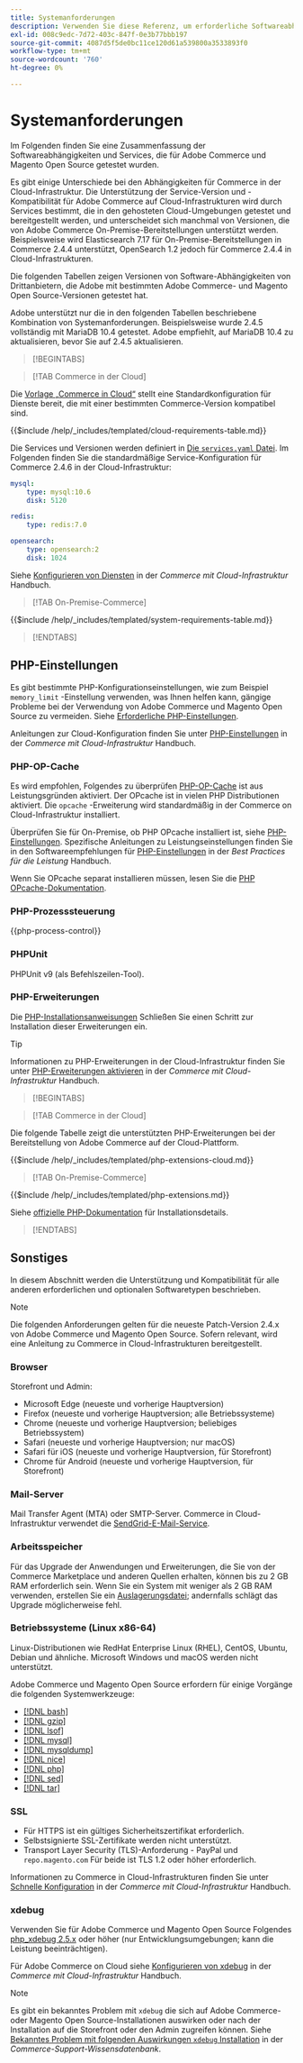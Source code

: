 ```yaml
---
title: Systemanforderungen
description: Verwenden Sie diese Referenz, um erforderliche Softwareabhängigkeiten zu identifizieren, die mit Adobe Commerce- und Magento Open Source-Versionen getestet wurden.
exl-id: 008c9edc-7d72-403c-847f-0e3b77bbb197
source-git-commit: 4087d5f5de0bc11ce120d61a539800a3533893f0
workflow-type: tm+mt
source-wordcount: '760'
ht-degree: 0%

---
```


# Systemanforderungen

Im Folgenden finden Sie eine Zusammenfassung der Softwareabhängigkeiten und Services, die für Adobe Commerce und Magento Open Source getestet wurden.

Es gibt einige Unterschiede bei den Abhängigkeiten für Commerce in der Cloud-Infrastruktur. Die Unterstützung der Service-Version und -Kompatibilität für Adobe Commerce auf Cloud-Infrastrukturen wird durch Services bestimmt, die in den gehosteten Cloud-Umgebungen getestet und bereitgestellt werden, und unterscheidet sich manchmal von Versionen, die von Adobe Commerce On-Premise-Bereitstellungen unterstützt werden. Beispielsweise wird Elasticsearch 7.17 für On-Premise-Bereitstellungen in Commerce 2.4.4 unterstützt, OpenSearch 1.2 jedoch für Commerce 2.4.4 in Cloud-Infrastrukturen.

Die folgenden Tabellen zeigen Versionen von Software-Abhängigkeiten von Drittanbietern, die Adobe mit bestimmten Adobe Commerce- und Magento Open Source-Versionen getestet hat.

Adobe unterstützt nur die in den folgenden Tabellen beschriebene Kombination von Systemanforderungen. Beispielsweise wurde 2.4.5 vollständig mit MariaDB 10.4 getestet. Adobe empfiehlt, auf MariaDB 10.4 zu aktualisieren, bevor Sie auf 2.4.5 aktualisieren.

>[!BEGINTABS]

>[!TAB Commerce in der Cloud]

Die [Vorlage „Commerce in Cloud“](https://github.com/magento/magento-cloud) stellt eine Standardkonfiguration für Dienste bereit, die mit einer bestimmten Commerce-Version kompatibel sind.

{{$include /help/_includes/templated/cloud-requirements-table.md}}

Die Services und Versionen werden definiert in [Die `services.yaml` Datei](https://github.com/magento/magento-cloud/blob/master/.magento/services.yaml). Im Folgenden finden Sie die standardmäßige Service-Konfiguration für Commerce 2.4.6 in der Cloud-Infrastruktur:

```yaml
mysql:
    type: mysql:10.6
    disk: 5120

redis:
    type: redis:7.0

opensearch:
    type: opensearch:2
    disk: 1024
```

Siehe [Konfigurieren von Diensten](https://experienceleague.adobe.com/docs/commerce-cloud-service/user-guide/configure/service/services-yaml.html) in der _Commerce mit Cloud-Infrastruktur_ Handbuch.

>[!TAB On-Premise-Commerce]

{{$include /help/_includes/templated/system-requirements-table.md}}

>[!ENDTABS]

## PHP-Einstellungen

Es gibt bestimmte PHP-Konfigurationseinstellungen, wie zum Beispiel `memory_limit` -Einstellung verwenden, was Ihnen helfen kann, gängige Probleme bei der Verwendung von Adobe Commerce und Magento Open Source zu vermeiden. Siehe [Erforderliche PHP-Einstellungen](prerequisites/php-settings.md).

Anleitungen zur Cloud-Konfiguration finden Sie unter [PHP-Einstellungen](https://experienceleague.adobe.com/docs/commerce-cloud-service/user-guide/configure/app/php-settings.html) in der _Commerce mit Cloud-Infrastruktur_ Handbuch.

### PHP-OP-Cache

Es wird empfohlen, Folgendes zu überprüfen [PHP-OP-Cache](https://www.php.net/manual/en/intro.opcache.php) ist aus Leistungsgründen aktiviert. Der OPcache ist in vielen PHP Distributionen aktiviert. Die `opcache` -Erweiterung wird standardmäßig in der Commerce on Cloud-Infrastruktur installiert.

Überprüfen Sie für On-Premise, ob PHP OPcache installiert ist, siehe [PHP-Einstellungen](prerequisites/php-settings.md). Spezifische Anleitungen zu Leistungseinstellungen finden Sie in den Softwareempfehlungen für [PHP-Einstellungen](https://experienceleague.adobe.com/docs/commerce-operations/performance-best-practices/software.html#php-settings) in der _Best Practices für die Leistung_ Handbuch.

Wenn Sie OPcache separat installieren müssen, lesen Sie die [PHP OPcache-Dokumentation](https://www.php.net/manual/en/opcache.setup.php).

### PHP-Prozesssteuerung

{{php-process-control}}

### PHPUnit

PHPUnit v9 (als Befehlszeilen-Tool).

### PHP-Erweiterungen

Die [PHP-Installationsanweisungen](prerequisites/php-settings.md) Schließen Sie einen Schritt zur Installation dieser Erweiterungen ein.

>[!TIP]
>
>Informationen zu PHP-Erweiterungen in der Cloud-Infrastruktur finden Sie unter [PHP-Erweiterungen aktivieren](https://experienceleague.adobe.com/docs/commerce-cloud-service/user-guide/configure/app/php-settings.html#enable-extensions) in der _Commerce mit Cloud-Infrastruktur_ Handbuch.

>[!BEGINTABS]

>[!TAB Commerce in der Cloud]

Die folgende Tabelle zeigt die unterstützten PHP-Erweiterungen bei der Bereitstellung von Adobe Commerce auf der Cloud-Plattform.

{{$include /help/_includes/templated/php-extensions-cloud.md}}

>[!TAB On-Premise-Commerce]

{{$include /help/_includes/templated/php-extensions.md}}

Siehe [offizielle PHP-Dokumentation](https://www.php.net/manual/en/extensions.php) für Installationsdetails.

>[!ENDTABS]

## Sonstiges

In diesem Abschnitt werden die Unterstützung und Kompatibilität für alle anderen erforderlichen und optionalen Softwaretypen beschrieben.

>[!NOTE]
>
>Die folgenden Anforderungen gelten für die neueste Patch-Version 2.4.x von Adobe Commerce und Magento Open Source. Sofern relevant, wird eine Anleitung zu Commerce in Cloud-Infrastrukturen bereitgestellt.

### Browser

Storefront und Admin:

- Microsoft Edge (neueste und vorherige Hauptversion)
- Firefox (neueste und vorherige Hauptversion; alle Betriebssysteme)
- Chrome (neueste und vorherige Hauptversion; beliebiges Betriebssystem)
- Safari (neueste und vorherige Hauptversion; nur macOS)
- Safari für iOS (neueste und vorherige Hauptversion, für Storefront)
- Chrome für Android (neueste und vorherige Hauptversion, für Storefront)

### Mail-Server

Mail Transfer Agent (MTA) oder SMTP-Server. Commerce in Cloud-Infrastruktur verwendet die [SendGrid-E-Mail-Service](https://experienceleague.adobe.com/docs/commerce-cloud-service/user-guide/project/sendgrid.html).

### Arbeitsspeicher

Für das Upgrade der Anwendungen und Erweiterungen, die Sie von der Commerce Marketplace und anderen Quellen erhalten, können bis zu 2 GB RAM erforderlich sein. Wenn Sie ein System mit weniger als 2 GB RAM verwenden, erstellen Sie ein [Auslagerungsdatei](https://support.magento.com/hc/en-us/articles/360032980432); andernfalls schlägt das Upgrade möglicherweise fehl.

### Betriebssysteme (Linux x86-64)

Linux-Distributionen wie RedHat Enterprise Linux (RHEL), CentOS, Ubuntu, Debian und ähnliche. Microsoft Windows und macOS werden nicht unterstützt.

Adobe Commerce und Magento Open Source erfordern für einige Vorgänge die folgenden Systemwerkzeuge:

- [[!DNL bash]](https://www.gnu.org/software/bash/)
- [[!DNL gzip]](https://www.gzip.org/)
- [[!DNL lsof]](https://linux.die.net/man/8/lsof)
- [[!DNL mysql]](https://www.mysql.com/)
- [[!DNL mysqldump]](https://dev.mysql.com/doc/refman/8.0/en/mysqldump.html)
- [[!DNL nice]](https://linux.die.net/man/1/nice)
- [[!DNL php]](https://www.php.net/)
- [[!DNL sed]](https://www.gnu.org/software/sed/manual/sed.html)
- [[!DNL tar]](https://linux.die.net/man/1/tar)

### SSL

- Für HTTPS ist ein gültiges Sicherheitszertifikat erforderlich.
- Selbstsignierte SSL-Zertifikate werden nicht unterstützt.
- Transport Layer Security (TLS)-Anforderung - PayPal und `repo.magento.com` Für beide ist TLS 1.2 oder höher erforderlich.

Informationen zu Commerce in Cloud-Infrastrukturen finden Sie unter [Schnelle Konfiguration](https://experienceleague.adobe.com/docs/commerce-cloud-service/user-guide/cdn/setup-fastly/fastly-configuration.html) in der _Commerce mit Cloud-Infrastruktur_ Handbuch.

### xdebug

Verwenden Sie für Adobe Commerce und Magento Open Source Folgendes [php_xdebug 2.5.x](https://xdebug.org/download) oder höher (nur Entwicklungsumgebungen; kann die Leistung beeinträchtigen).

Für Adobe Commerce on Cloud siehe [Konfigurieren von xdebug](https://experienceleague.adobe.com/docs/commerce-cloud-service/user-guide/develop/test/debug.html) in der _Commerce mit Cloud-Infrastruktur_ Handbuch.

>[!NOTE]
>
>Es gibt ein bekanntes Problem mit `xdebug` die sich auf Adobe Commerce- oder Magento Open Source-Installationen auswirken oder nach der Installation auf die Storefront oder den Admin zugreifen können. Siehe [Bekanntes Problem mit folgenden Auswirkungen `xdebug` Installation](https://experienceleague.adobe.com/docs/commerce-knowledge-base/kb/troubleshooting/miscellaneous/known-issues-that-affect-installation.html) in der _Commerce-Support-Wissensdatenbank_.
